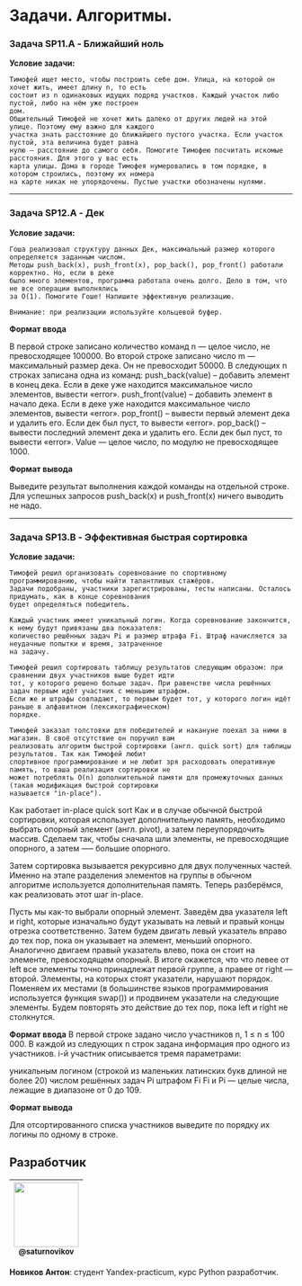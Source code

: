 # Задачи. Алгоритмы.

### Задача SP11.A - Ближайший ноль

**Условие задачи:**

```
Тимофей ищет место, чтобы построить себе дом. Улица, на которой он хочет жить, имеет длину n, то есть 
состоит из n одинаковых идущих подряд участков. Каждый участок либо пустой, либо на нём уже построен
дом.
Общительный Тимофей не хочет жить далеко от других людей на этой улице. Поэтому ему важно для каждого
участка знать расстояние до ближайшего пустого участка. Если участок пустой, эта величина будет равна
нулю — расстояние до самого себя. Помогите Тимофею посчитать искомые расстояния. Для этого у вас есть 
карта улицы. Дома в городе Тимофея нумеровались в том порядке, в котором строились, поэтому их номера
на карте никак не упорядочены. Пустые участки обозначены нулями.
```

<hr>


### Задача SP12.A - Дек

**Условие задачи:**

```
Гоша реализовал структуру данных Дек, максимальный размер которого определяется заданным числом.
Методы push_back(x), push_front(x), pop_back(), pop_front() работали корректно. Но, если в деке
было много элементов, программа работала очень долго. Дело в том, что не все операции выполнялись
за O(1). Помогите Гоше! Напишите эффективную реализацию.

Внимание: при реализации используйте кольцевой буфер.
```

**Формат ввода**

В первой строке записано количество команд n — целое число, не превосходящее 100000. Во второй строке
записано число m — максимальный размер дека. Он не превосходит 50000. В следующих n строках записана
одна из команд:
push_back(value) – добавить элемент в конец дека. Если в деке уже находится максимальное число
элементов, вывести «error».
push_front(value) – добавить элемент в начало дека. Если в деке уже находится максимальное число
элементов, вывести «error».
pop_front() – вывести первый элемент дека и удалить его. Если дек был пуст, то вывести «error».
pop_back() – вывести последний элемент дека и удалить его. Если дек был пуст, то вывести «error».
Value — целое число, по модулю не превосходящее 1000.

**Формат вывода**

Выведите результат выполнения каждой команды на отдельной строке. Для успешных запросов
push_back(x) и push_front(x) ничего выводить не надо.
<hr>



### Задача SP13.B - Эффективная быстрая сортировка

**Условие задачи:**

```
Тимофей решил организовать соревнование по спортивному программированию, чтобы найти талантливых стажёров.
Задачи подобраны, участники зарегистрированы, тесты написаны. Осталось придумать, как в конце соревнования
будет определяться победитель.

Каждый участник имеет уникальный логин. Когда соревнование закончится, к нему будут привязаны два показателя:
количество решённых задач Pi и размер штрафа Fi. Штраф начисляется за неудачные попытки и время, затраченное
на задачу.

Тимофей решил сортировать таблицу результатов следующим образом: при сравнении двух участников выше будет идти
тот, у которого решено больше задач. При равенстве числа решённых задач первым идёт участник с меньшим штрафом.
Если же и штрафы совпадают, то первым будет тот, у которого логин идёт раньше в алфавитном (лексикографическом)
порядке.

Тимофей заказал толстовки для победителей и накануне поехал за ними в магазин. В своё отсутствие он поручил вам
реализовать алгоритм быстрой сортировки (англ. quick sort) для таблицы результатов. Так как Тимофей любит
спортивное программирование и не любит зря расходовать оперативную память, то ваша реализация сортировки не
может потреблять O(n) дополнительной памяти для промежуточных данных (такая модификация быстрой сортировки
называется "in-place").
```

Как работает in-place quick sort
Как и в случае обычной быстрой сортировки, которая использует дополнительную память, необходимо выбрать опорный элемент (англ. pivot), а затем переупорядочить массив. Сделаем так, чтобы сначала шли элементы, не превосходящие опорного, а затем —– большие опорного.

Затем сортировка вызывается рекурсивно для двух полученных частей. Именно на этапе разделения элементов на группы в обычном алгоритме используется дополнительная память. Теперь разберёмся, как реализовать этот шаг in-place.

Пусть мы как-то выбрали опорный элемент. Заведём два указателя left и right, которые изначально будут указывать на левый и правый концы отрезка соответственно. Затем будем двигать левый указатель вправо до тех пор, пока он указывает на элемент, меньший опорного. Аналогично двигаем правый указатель влево, пока он стоит на элементе, превосходящем опорный. В итоге окажется, что что левее от left все элементы точно принадлежат первой группе, а правее от right — второй. Элементы, на которых стоят указатели, нарушают порядок. Поменяем их местами (в большинстве языков программирования используется функция swap()) и продвинем указатели на следующие элементы. Будем повторять это действие до тех пор, пока left и right не столкнутся.

**Формат ввода**
В первой строке задано число участников n, 1 ≤ n ≤ 100 000.
В каждой из следующих n строк задана информация про одного из участников.
i-й участник описывается тремя параметрами:

уникальным логином (строкой из маленьких латинских букв длиной не более 20)
числом решённых задач Pi
штрафом Fi
Fi и Pi — целые числа, лежащие в диапазоне от 0 до 109.

**Формат вывода**

Для отсортированного списка участников выведите по порядку их логины по одному в строке.

## Разработчик


| [<img src="https://github.com/saturnovikov.png?size=115" width="115"><br><sub>@saturnovikov</sub>](https://github.com/saturnovikov) |
| :---------------------------------------------------------------------------------------------------------------------------------: |
**Новиков Антон**: студент Yandex-practicum, курс Python разработчик.
